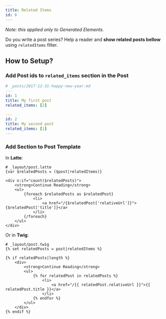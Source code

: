 ```yaml
---
title: Related Items
id: 6
---
```


_Note: this applied only to Generated Elements._

Do you write a post series? Help a reader and **show related posts bellow** using `relatedItems` filter.

## How to Setup?

### Add Post ids to `related_items` section in the Post

```yaml
# _posts/2017-12-31-happy-new-year.md
---
id: 1
title: My first post
related_items: [2]
```

```yaml
---
id: 2
title: My second post
related_items: [1]
---
```

### Add Section to Post Template

In **Latte**:

```twig
# _layout/post.latte
{var $relatedPosts = ($post|relatedItems)}

<div n:if="count($relatedPosts)">
    <strong>Continue Reading</strong>
    <ul>
        {foreach $relatedPosts as $relatedPost}
            <li>
                <a href="/{$relatedPost['relativeUrl']}">{$relatedPost['title']}</a>
            </li>
        {/foreach}
    </ul>
</div>
```

Or in **Twig**:
 
```twig
# _layout/post.twig
{% set relatedPosts = post|relatedItems %}

{% if relatedPosts|length %}
    <div>
        <strong>Continue Reading</strong>
        <ul>
            {% for relatedPost in relatedPosts %}
                <li>
                    <a href="/{{ relatedPost.relativeUrl }}">{{ relatedPost.title }}</a>
                </li>
            {% endfor %}
        </ul>
    </div>
{% endif %}
```
